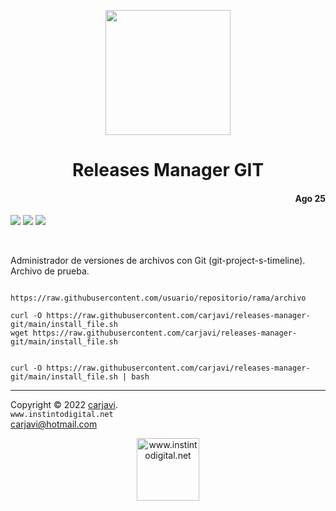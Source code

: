 <p align="center"><img src="https://techstack-generator.vercel.app/github-icon.svg" width="200"   alt=" " /></p>
<h1 align="center"> Releases Manager GIT </h1> 
<h4 align="right">Ago 25</h4>

<p>
  <img src="https://img.shields.io/badge/OS-Linux%20GNU-yellowgreen">
  <img src="https://img.shields.io/badge/OS-Windows%2011-blue">
  <img src="https://img.shields.io/badge/Hardware-Raspberry%20ver%204-red">
</p>

<br>



Administrador de versiones de archivos con Git (git-project-s-timeline). Archivo de prueba.


```
        https://raw.githubusercontent.com/usuario/repositorio/rama/archivo
        
curl -O https://raw.githubusercontent.com/carjavi/releases-manager-git/main/install_file.sh
wget https://raw.githubusercontent.com/carjavi/releases-manager-git/main/install_file.sh


curl -O https://raw.githubusercontent.com/carjavi/releases-manager-git/main/install_file.sh | bash

```




---
Copyright &copy; 2022 [carjavi](https://github.com/carjavi). <br>
```www.instintodigital.net``` <br>
carjavi@hotmail.com <br>
<p align="center">
    <a href="https://instintodigital.net/" target="_blank"><img src="./img/developer.png" height="100" alt="www.instintodigital.net"></a>
</p>


